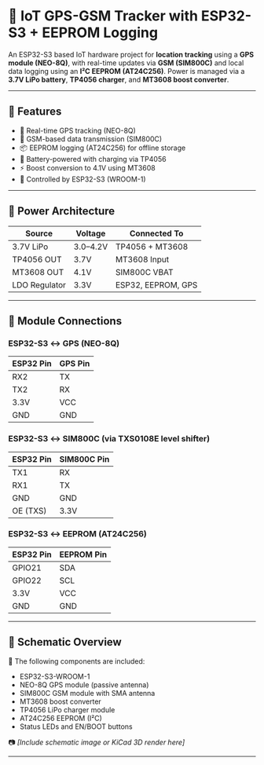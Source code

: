 # 📡 IoT GPS-GSM Tracker with ESP32-S3 + EEPROM Logging

An ESP32-S3 based IoT hardware project for **location tracking** using a **GPS module (NEO-8Q)**, with real-time updates via **GSM (SIM800C)** and local data logging using an **I²C EEPROM (AT24C256)**. Power is managed via a **3.7V LiPo battery**, **TP4056 charger**, and **MT3608 boost converter**.

---

## 🧩 Features

- 📍 Real-time GPS tracking (NEO-8Q)
- 📡 GSM-based data transmission (SIM800C)
- 📦 EEPROM logging (AT24C256) for offline storage
- 🔋 Battery-powered with charging via TP4056
- ⚡ Boost conversion to 4.1V using MT3608
- 🧠 Controlled by ESP32-S3 (WROOM-1)

---

## 🔋 Power Architecture

| Source         | Voltage | Connected To     |
|----------------|---------|------------------|
| 3.7V LiPo      | 3.0–4.2V | TP4056 + MT3608  |
| TP4056 OUT     | 3.7V     | MT3608 Input     |
| MT3608 OUT     | 4.1V     | SIM800C VBAT     |
| LDO Regulator  | 3.3V     | ESP32, EEPROM, GPS |

---

## 🔌 Module Connections

### ESP32-S3 ↔ GPS (NEO-8Q)
| ESP32 Pin | GPS Pin |
|-----------|---------|
| RX2       | TX      |
| TX2       | RX      |
| 3.3V      | VCC     |
| GND       | GND     |

### ESP32-S3 ↔ SIM800C (via TXS0108E level shifter)
| ESP32 Pin | SIM800C Pin |
|-----------|-------------|
| TX1       | RX          |
| RX1       | TX          |
| GND       | GND         |
| OE (TXS)  | 3.3V        |

### ESP32-S3 ↔ EEPROM (AT24C256)
| ESP32 Pin | EEPROM Pin |
|-----------|-------------|
| GPIO21    | SDA         |
| GPIO22    | SCL         |
| 3.3V      | VCC         |
| GND       | GND         |

---

## 📐 Schematic Overview

📎 The following components are included:
- ESP32-S3-WROOM-1
- NEO-8Q GPS module (passive antenna)
- SIM800C GSM module with SMA antenna
- MT3608 boost converter
- TP4056 LiPo charger module
- AT24C256 EEPROM (I²C)
- Status LEDs and EN/BOOT buttons

📷 *[Include schematic image or KiCad 3D render here]*

---




